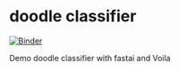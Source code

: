 # doodle classifier

[![Binder](https://mybinder.org/badge_logo.svg)](https://mybinder.org/v2/gh/muralimadhu/doodle-classifier/master?filepath=doodle_classifier.ipynb)

Demo doodle classifier with fastai and Voila
